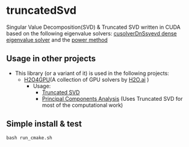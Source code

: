 # truncatedSvd

Singular Value Decomposition(SVD) & Truncated SVD written in CUDA based on the following eigenvalue solvers:
[cusolverDnSsyevd dense eigenvalue solver](http://docs.nvidia.com/cuda/cusolver/index.html#cuds-lt-t-gt-syevd)
 and the [power method](https://en.wikipedia.org/wiki/Power_iteration)

## Usage in other projects
* This library (or a variant of it) is used in the following projects:
    * [H2O4GPU](https://github.com/h2oai/h2o4gpu/tree/master)(A collection of GPU solvers by [H2O.ai](https://www.h2o.ai/) )
        * Usage:
            * [Truncated SVD](https://github.com/h2oai/h2o4gpu/tree/master/src/gpu/tsvd)
            * [Principal Components Analysis](https://github.com/h2oai/h2o4gpu/tree/master/src/gpu/pca) (Uses Truncated SVD for               most of the computational work)

## Simple install & test

`bash run_cmake.sh`


